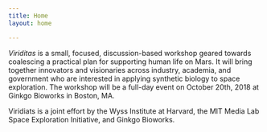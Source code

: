 ```yaml
---
title: Home
layout: home

---
```


*Viriditas* is a small, focused, discussion-based workshop geared towards coalescing a practical
plan for supporting human life on Mars. It will bring together innovators and visionaries across
industry, academia, and government who are interested in applying synthetic biology to space
exploration. The workshop will be a full-day event on October 20th, 2018 at Ginkgo Bioworks in
Boston, MA.

Viridiats is a joint effort by the Wyss Institute at Harvard, the MIT Media Lab Space Exploration
Initiative, and Ginkgo Bioworks.
